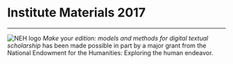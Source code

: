 # Institute Materials 2017
____
![NEH logo](https://github.com/Pittsburgh-NEH-Institute/Institute-Materials-2017/images/neh_logo_horizontal_rgb.jpg "National Endowment for the Humanities") _Make_ your _edition: models and methods for digital textual scholarship_ has been made possible in part by a major grant from the National Endowment for the Humanities: Exploring the human endeavor.